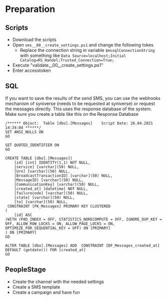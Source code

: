 # Preparation

## Scripts

* Download the scripts
* Open `sms__00__create_settings.ps1` and change the following tokes
  * Replace the connection string in variable `$mssqlConnectionString` with something like `Data Source=localhost;Initial Catalog=RS_Handel;Trusted_Connection=True;`
* Execute "validate__00__create_settings.ps1"
* Enter accesstoken

## SQL

If you want to save the results of the send SMS, you can use the webhooks mechanism of syniverse (needs to be requested at syniverse) or request the messages directly. This uses the response database of the system. Make sure you create a table like this on the Response Database

```MSSQL
/****** Object:  Table [dbo].[Messages]    Script Date: 26.04.2021 14:34:04 ******/
SET ANSI_NULLS ON
GO

SET QUOTED_IDENTIFIER ON
GO

CREATE TABLE [dbo].[Messages](
	[id] [int] IDENTITY(1,1) NOT NULL,
	[service] [varchar](50) NULL,
	[Urn] [varchar](50) NULL,
	[BroadcastTransactionID] [varchar](50) NULL,
	[MessageID] [varchar](50) NULL,
	[CommunicationKey] [varchar](50) NULL,
	[created_at] [datetime] NOT NULL,
	[failurecode] [varchar](50) NULL,
	[state] [varchar](50) NULL,
	[to] [varchar](50) NULL,
 CONSTRAINT [PK_Messages] PRIMARY KEY CLUSTERED 
(
	[id] ASC
)WITH (PAD_INDEX = OFF, STATISTICS_NORECOMPUTE = OFF, IGNORE_DUP_KEY = OFF, ALLOW_ROW_LOCKS = ON, ALLOW_PAGE_LOCKS = ON, OPTIMIZE_FOR_SEQUENTIAL_KEY = OFF) ON [PRIMARY]
) ON [PRIMARY]
GO

ALTER TABLE [dbo].[Messages] ADD  CONSTRAINT [DF_Messages_created_at]  DEFAULT (getdate()) FOR [created_at]
GO
```


## PeopleStage

* Create the channel with the needed settings
* Create a SMS template
* Create a campaign and have fun